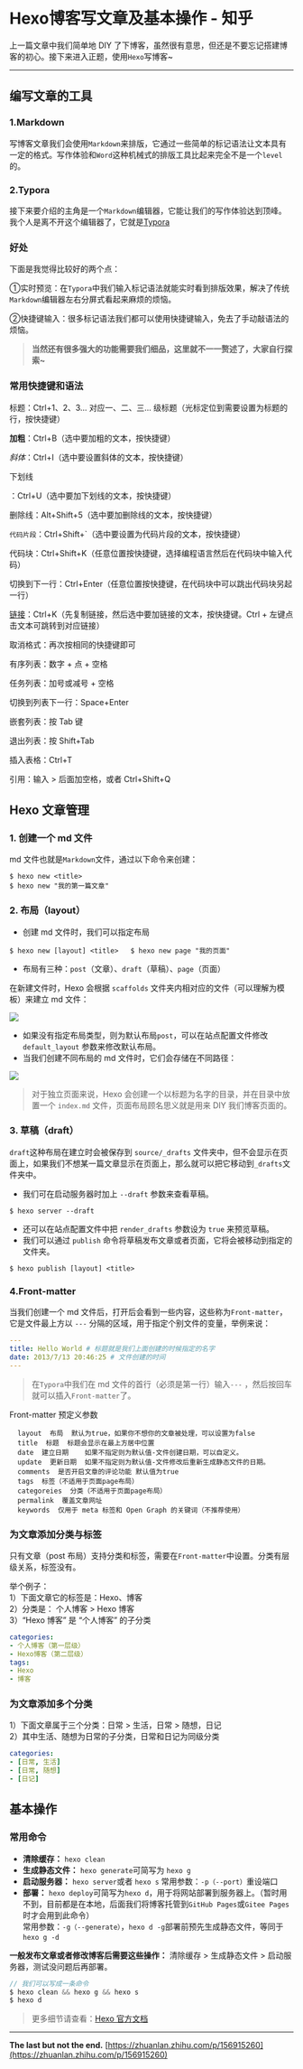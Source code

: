 # Hexo博客写文章及基本操作 - 知乎
上一篇文章中我们简单地 DIY 了下博客，虽然很有意思，但还是不要忘记搭建博客的初心。接下来进入正题，使用`Hexo`写博客~

* * *

## 编写文章的工具

### 1.Markdown

写博客文章我们会使用`Markdown`来排版，它通过一些简单的标记语法让文本具有一定的格式。写作体验和`Word`这种机械式的排版工具比起来完全不是一个`level`的。

### 2.Typora

接下来要介绍的主角是一个`Markdown`编辑器，它能让我们的写作体验达到顶峰。我个人是离不开这个编辑器了，它就是[Typora](https://link.zhihu.com/?target=https%3A//www.typora.io/)

### 好处

下面是我觉得比较好的两个点：

①实时预览：在`Typora`中我们输入标记语法就能实时看到排版效果，解决了传统`Markdown`编辑器左右分屏式看起来麻烦的烦恼。

②快捷键输入：很多标记语法我们都可以使用快捷键输入，免去了手动敲语法的烦恼。

> **当然还有很多强大的功能需要我们细品，这里就不一一赘述了，大家自行探索~**

### 常用快捷键和语法

标题：Ctrl+1、2、3... 对应一、二、三... 级标题（光标定位到需要设置为标题的行，按快捷键）

**加粗**：Ctrl+B（选中要加粗的文本，按快捷键）

_斜体_：Ctrl+I（选中要设置斜体的文本，按快捷键）

下划线

：Ctrl+U（选中要加下划线的文本，按快捷键）

删除线：Alt+Shift+5（选中要加删除线的文本，按快捷键）

`代码片段`：Ctrl+Shift+\`（选中要设置为代码片段的文本，按快捷键）

代码块：Ctrl+Shift+K（任意位置按快捷键，选择编程语言然后在代码块中输入代码）

切换到下一行：Ctrl+Enter（任意位置按快捷键，在代码块中可以跳出代码块另起一行）

[链接](https://link.zhihu.com/?target=https%3A//www.baidu.com/)：Ctrl+K（先复制链接，然后选中要加链接的文本，按快捷键。Ctrl + 左键点击文本可跳转到对应链接）

取消格式：再次按相同的快捷键即可

有序列表：数字 + 点 + 空格

任务列表：加号或减号 + 空格

切换到列表下一行：Space+Enter

嵌套列表：按 Tab 键

退出列表：按 Shift+Tab

插入表格：Ctrl+T

引用：输入 > 后面加空格，或者 Ctrl+Shift+Q

## Hexo 文章管理

### 1. 创建一个 md 文件

md 文件也就是`Markdown`文件，通过以下命令来创建：

```text
$ hexo new <title>
$ hexo new "我的第一篇文章"
```

### 2. 布局（layout）

-   创建 md 文件时，我们可以指定布局

`$ hexo new [layout] <title>  
$ hexo new page "我的页面"`

-   布局有三种：`post`（文章）、`draft`（草稿）、`page`（页面）

在新建文件时，Hexo 会根据 `scaffolds` 文件夹内相对应的文件（可以理解为模板）来建立 md 文件：

![](https://pic2.zhimg.com/v2-2683cfb7e862381166e609ef37210a99_b.png)

-   如果没有指定布局类型，则为默认布局`post`，可以在站点配置文件修改 `default_layout` 参数来修改默认布局。  
-   当我们创建不同布局的 md 文件时，它们会存储在不同路径：

![](https://pic3.zhimg.com/v2-81c1aa7b55f1ae6767b3563127a22156_b.jpg)

> 对于独立页面来说，Hexo 会创建一个以标题为名字的目录，并在目录中放置一个 `index.md` 文件，页面布局顾名思义就是用来 DIY 我们博客页面的。

### 3. 草稿（draft）

`draft`这种布局在建立时会被保存到 `source/_drafts` 文件夹中，但不会显示在页面上，如果我们不想某一篇文章显示在页面上，那么就可以把它移动到`_drafts`文件夹中。

-   我们可在启动服务器时加上 `--draft` 参数来查看草稿。

`$ hexo server --draft`

-   还可以在站点配置文件中把 `render_drafts` 参数设为 `true` 来预览草稿。  
-   我们可以通过 `publish` 命令将草稿发布文章或者页面，它将会被移动到指定的文件夹。

`$ hexo publish [layout] <title>`

### 4.Front-matter

当我们创建一个 md 文件后，打开后会看到一些内容，这些称为`Front-matter`，它是文件最上方以 `---` 分隔的区域，用于指定个别文件的变量，举例来说：

```yaml
---
title: Hello World # 标题就是我们上面创建的时候指定的名字
date: 2013/7/13 20:46:25 # 文件创建的时间
---
```

> 在`Typora`中我们在 md 文件的首行（必须是第一行）输入`---` ，然后按回车就可以插入`Front-matter`了。

Front-matter 预定义参数

```text
  layout  布局  默认为true，如果你不想你的文章被处理，可以设置为false
  title  标题  标题会显示在最上方居中位置     
  date  建立日期    如果不指定则为默认值-文件创建日期，可以自定义。
  update  更新日期  如果不指定则为默认值-文件修改后重新生成静态文件的日期。
  comments  是否开启文章的评论功能 默认值为true
  tags  标签（不适用于页面page布局）
  categoreies  分类（不适用于页面page布局）
  permalink  覆盖文章网址
  keywords  仅用于 meta 标签和 Open Graph 的关键词（不推荐使用）
```

### 为文章添加分类与标签

只有文章（post 布局）支持分类和标签，需要在`Front-matter`中设置。分类有层级关系，标签没有。

举个例子：  
1）下面文章它的标签是：Hexo、博客  
2）分类是： 个人博客 > Hexo 博客  
3）“Hexo 博客” 是 “个人博客” 的子分类

```yaml
categories:
- 个人博客（第一层级）
- Hexo博客（第二层级）
tags:
- Hexo
- 博客
```

### 为文章添加多个分类

1）下面文章属于三个分类：日常 > 生活，日常 > 随想，日记  
2）其中生活、随想为日常的子分类，日常和日记为同级分类

```yaml
categories:
- [日常, 生活]
- [日常, 随想]
- [日记]
```

## 基本操作

### 常用命令

-   **清除缓存：** `hexo clean`  
-   **生成静态文件：** `hexo generate`可简写为 `hexo g`  
-   **启动服务器：** `hexo server`或者 `hexo s` 常用参数：`-p（--port）`重设端口  
-   **部署：** `hexo deploy`可简写为`hexo d`，用于将网站部署到服务器上。（暂时用不到，目前都是在本地，后面我们将博客托管到`GitHub Pages`或`Gitee Pages`时才会用到此命令）  
    常用参数：`-g（--generate）`，`hexo d -g`部署前预先生成静态文件，等同于 `hexo g -d`

**一般发布文章或者修改博客后需要这些操作：** 清除缓存 > 生成静态文件 > 启动服务器，测试没问题后再部署。

```csharp
// 我们可以写成一条命令
$ hexo clean && hexo g && hexo s
$ hexo d

```

> 更多细节请查看：[Hexo 官方文档](https://link.zhihu.com/?target=https%3A//hexo.bootcss.com/docs/)

* * *

**The last but not the end.** 
 [https://zhuanlan.zhihu.com/p/156915260](https://zhuanlan.zhihu.com/p/156915260)
